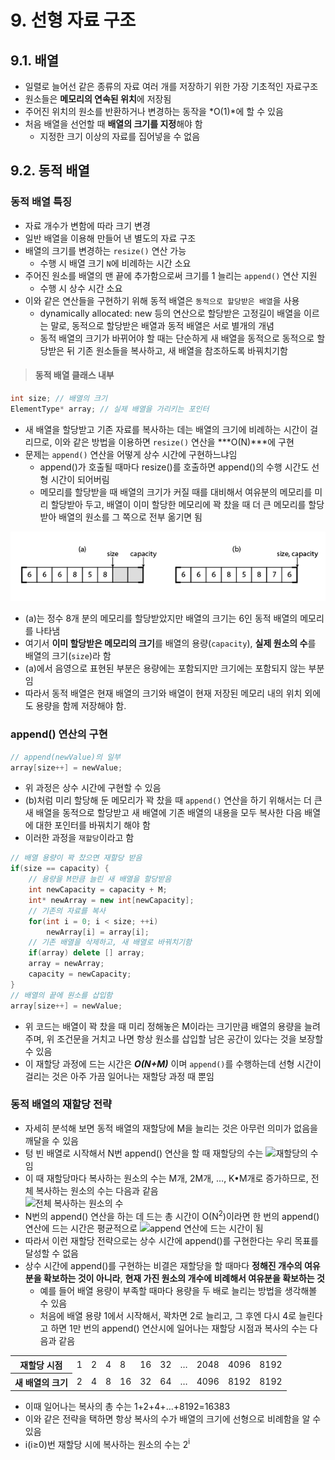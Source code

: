 # 9. 선형 자료 구조
## 9.1. 배열
- 일렬로 늘어선 같은 종류의 자료 여러 개를 저장하기 위한 가장 기초적인 자료구조
- 원소들은 **메모리의 연속된 위치**에 저장됨
- 주어진 위치의 원소를 반환하거나 변경하는 동작을 *O(1)*에 할 수 있음
- 처음 배열을 선언할 때 **배열의 크기를 지정**해야 함
    - 지정한 크기 이상의 자료를 집어넣을 수 없음
   
   
## 9.2. 동적 배열
### 동적 배열 특징
- 자료 개수가 변함에 따라 크기 변경
- 일반 배열을 이용해 만들어 낸 별도의 자료 구조
- 배열의 크기를 변경하는 `resize()` 연산 가능
    - 수행 시 배열 크기 `N`에 비례하는 시간 소요
- 주어진 원소를 배열의 맨 끝에 추가함으로써 크기를 1 늘리는 `append()` 연산 지원
    - 수행 시 상수 시간 소요
- 이와 같은 연산들을 구현하기 위해 동적 배열은 `동적으로 할당받은 배열`을 사용
    - dynamically allocated: new 등의 연산으로 할당받은 고정길이 배열을 이르는 말로, 동적으로 할당받은 배열과 동적 배열은 서로 별개의 개념
    - 동적 배열의 크기가 바뀌어야 할 때는 단순하게 새 배열을 동적으로 동적으로 할당받은 뒤 기존 원소들을 복사하고, 새 배열을 참조하도록 바꿔치기함
   
> #### 동적 배열 클래스 내부
```C++
int size; // 배열의 크기
ElementType* array; // 실제 배열을 가리키는 포인터
```
   
- 새 배열을 할당받고 기존 자료를 복사하는 데는 배열의 크기에 비례하는 시간이 걸리므로, 이와 같은 방법을 이용하면 `resize()` 연산을 ***O(N)***에 구현
- 문제는 `append()` 연산을 어떻게 상수 시간에 구현하느냐임
    - append()가 호출될 때마다 resize()를 호출하면 append()의 수행 시간도 선형 시간이 되어버림
    - 메모리를 할당받을 때 배열의 크기가 커질 때를 대비해서 여유분의 메모리를 미리 할당받아 두고, 배열이 이미 할당한 메모리에 꽉 찼을 때 더 큰 메모리를 할당받아 배열의 원소를 그 쪽으로 전부 옮기면 됨

![dinamically_array](https://github.com/ohbokdong/AlgorithmStudy/blob/main/summary/week8/images/dinamically_array.png)   
- (a)는 정수 8개 분의 메모리를 할당받았지만 배열의 크기는 6인 동적 배열의 메모리를 나타냄
- 여기서 **이미 할당받은 메모리의 크기**를 배열의 용량(`capacity`), **실제 원소의 수**를 배열의 크기(`size`)라 함
- (a)에서 음영으로 표현된 부분은 용량에는 포함되지만 크기에는 포함되지 않는 부분임
- 따라서 동적 배열은 현재 배열의 크기와 배열이 현재 저장된 메모리 내의 위치 외에도 용량을 함께 저장해야 함.

### append() 연산의 구현
```C++
// append(newValue)의 일부
array[size++] = newValue;
```
- 위 과정은 상수 시간에 구현할 수 있음
- (b)처럼 미리 할당해 둔 메모리가 꽉 찼을 때 `append()` 연산을 하기 위해서는 더 큰 새 배열을 동적으로 할당받고 새 배열에 기존 배열의 내용을 모두 복사한 다음 배열에 대한 포인터를 바꿔치기 해야 함
- 이러한 과정을 `재할당`이라고 함

```C++
// 배열 용량이 꽉 찼으면 재할당 받음
if(size == capacity) {
    // 용량을 M만큼 늘린 새 배열을 할당받음
    int newCapacity = capacity + M;
    int* newArray = new int[newCapacity];
    // 기존의 자료를 복사
    for(int i = 0; i < size; ++i)
        newArray[i] = array[i];
    // 기존 배열을 삭제하고, 새 배열로 바꿔치기함
    if(array) delete [] array;
    array = newArray;
    capacity = newCapacity;
}
// 배열의 끝에 원소를 삽입함
array[size++] = newValue;
```
- 위 코드는 배열이 꽉 찼을 때 미리 정해놓은 M이라는 크기만큼 배열의 용량을 늘려 주며, 위 조건문을 거치고 나면 항상 원소를 삽입할 남은 공간이 있다는 것을 보장할 수 있음
- 이 재할당 과정에 드는 시간은 ***O(N+M)*** 이며 `append()`를 수행하는데 선형 시간이 걸리는 것은 아주 가끔 일어나는 재할당 과정 때 뿐임

### 동적 배열의 재할당 전략
- 자세히 분석해 보면 동적 배열의 재할당에 M을 늘리는 것은 아무런 의미가 없음을 깨달을 수 있음
- 텅 빈 배열로 시작해서 N번 append() 연산을 할 때 재할당의 수는 ![재할당의 수](https://github.com/ohbokdong/AlgorithmStudy/blob/main/summary/week8/images/CodeCogsEqn1.png)임
- 이 때 재할당마다 복사하는 원소의 수는 M개, 2M개, …, K•M개로 증가하므로, 전체 복사하는 원소의 수는 다음과 같음   
![전체 복사하는 원소의 수](https://github.com/ohbokdong/AlgorithmStudy/blob/main/summary/week8/images/CodeCogsEqn.png)   
- N번의 append() 연산을 하는 데 드는 총 시간이 O(N<sup>2</sup>)이라면 한 번의 append() 연산에 드는 시간은 평균적으로 ![append 연산에 드는 시간](https://github.com/ohbokdong/AlgorithmStudy/blob/main/summary/week8/images/CodeCogsEqn2.png)이 됨
- 따라서 이런 재할당 전략으로는 상수 시간에 append()를 구현한다는 우리 목표를 달성할 수 없음
- 상수 시간에 append()를 구현하는 비결은 재할당을 할 때마다 **정해진 개수의 여유분을 확보하는 것이 아니라**, **현재 가진 원소의 개수에 비례해서 여유분을 확보하는 것**
    - 예를 들어 배열 용량이 부족할 때마다 용량을 두 배로 늘리는 방법을 생각해볼 수 있음
    - 처음에 배열 용량 1에서 시작해서, 꽉차면 2로 늘리고, 그 후엔 다시 4로 늘린다고 하면 1만 번의 append() 연산시에 일어나는 재할당 시점과 복사의 수는 다음과 같음

<table>
    <tbody>
        <tr><th>재할당 시점</th><td>1</td>
            <td>2</td>
            <td>4</td>
            <td>8</td>
            <td>16</td>
            <td>32</td>
            <td>…</td>
            <td>2048</td>
            <td>4096</td>
            <td>8192</td></tr>
        <tr><th>새 배열의 크기</th><td>2</td>
            <td>4</td>
            <td>8</td>
            <td>16</td>
            <td>32</td>
            <td>64</td>
            <td>…</td>
            <td>4096</td>
            <td>8192</td>
            <td>8192</td></tr>
    </tbody>
</table>

- 이때 일어나는 복사의 총 수는 1+2+4+…+8192=16383
- 이와 같은 전략을 택하면 항상 복사의 수가 배열의 크기에 선형으로 비례함을 알 수 있음
- i(i≥0)번 재할당 시에 복사하는 원소의 수는 2<sup>i</sup>